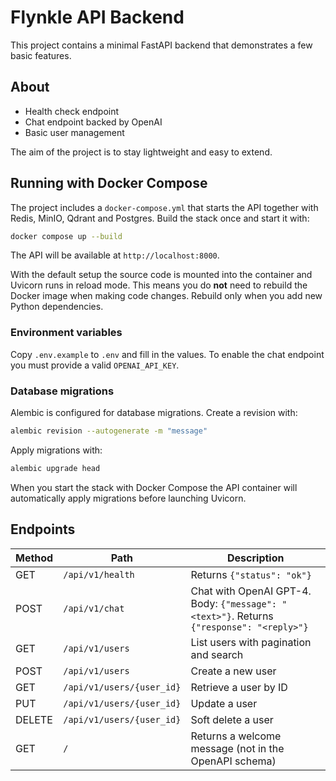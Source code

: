 # Flynkle API Backend

This project contains a minimal FastAPI backend that demonstrates a few basic features.

## About

- Health check endpoint
- Chat endpoint backed by OpenAI
- Basic user management

The aim of the project is to stay lightweight and easy to extend.

## Running with Docker Compose

The project includes a `docker-compose.yml` that starts the API together with
Redis, MinIO, Qdrant and Postgres. Build the stack once and start it with:

```bash
docker compose up --build
```

The API will be available at `http://localhost:8000`.

With the default setup the source code is mounted into the container and
Uvicorn runs in reload mode. This means you do **not** need to rebuild the
Docker image when making code changes. Rebuild only when you add new Python
dependencies.

### Environment variables

Copy `.env.example` to `.env` and fill in the values. To enable the chat
endpoint you must provide a valid `OPENAI_API_KEY`.

### Database migrations

Alembic is configured for database migrations. Create a revision with:

```bash
alembic revision --autogenerate -m "message"
```

Apply migrations with:

```bash
alembic upgrade head
```

When you start the stack with Docker Compose the API container will
automatically apply migrations before launching Uvicorn.

## Endpoints

| Method | Path | Description |
| ------ | ---- | ----------- |
| GET | `/api/v1/health` | Returns `{"status": "ok"}` |
| POST | `/api/v1/chat` | Chat with OpenAI GPT-4. Body: `{"message": "<text>"}`. Returns `{"response": "<reply>"}` |
| GET | `/api/v1/users` | List users with pagination and search |
| POST | `/api/v1/users` | Create a new user |
| GET | `/api/v1/users/{user_id}` | Retrieve a user by ID |
| PUT | `/api/v1/users/{user_id}` | Update a user |
| DELETE | `/api/v1/users/{user_id}` | Soft delete a user |
| GET | `/` | Returns a welcome message (not in the OpenAPI schema) |

